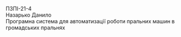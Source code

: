 ПЗПІ-21-4  
Назарько Данило  
Програмна система для автоматизації роботи пральних машин в громадських пральнях  
